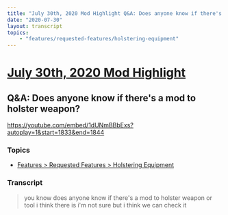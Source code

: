 ```yaml
---
title: "July 30th, 2020 Mod Highlight Q&A: Does anyone know if there's a mod to holster weapon?"
date: "2020-07-30"
layout: transcript
topics:
    - "features/requested-features/holstering-equipment"
---
```

# [July 30th, 2020 Mod Highlight](../2020-07-30.md)
## Q&A: Does anyone know if there's a mod to holster weapon?
https://youtube.com/embed/1dUNmBBbExs?autoplay=1&start=1833&end=1844

### Topics
* [Features > Requested Features > Holstering Equipment](../topics/features/requested-features/holstering-equipment.md)

### Transcript

> you know does anyone know if there's a mod to holster weapon or tool i think there is i'm not sure but i think we can check it
